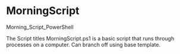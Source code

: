 # MorningScript
Morning_Script_PowerShell


The Script titles MorningScript.ps1 is a basic script that runs through processes on a computer.  Can branch off using base template. 

